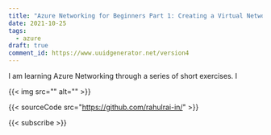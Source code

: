 ```yaml
---
title: "Azure Networking for Beginners Part 1: Creating a Virtual Network"
date: 2021-10-25
tags:
  - azure
draft: true
comment_id: https://www.uuidgenerator.net/version4
---
```


I am learning Azure Networking through a series of short exercises. I

{{< img src="" alt="" >}}

{{< sourceCode src="https://github.com/rahulrai-in/" >}}

{{< subscribe >}}
